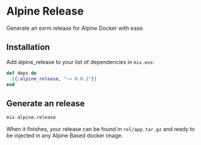 # Alpine Release

Generate an exrm release for Alpine Docker with ease.

## Installation

Add alpine_release to your list of dependencies in `mix.exs`:

``` elixir
def deps do
  [{:alpine_release, "~> 0.0.1"}]
end
```

## Generate an release

``` bash
mix alpine.release
```

When it finishes, your release can be found in `rel/app.tar.gz` and ready to be
injected in any Alpine Based docker image.

